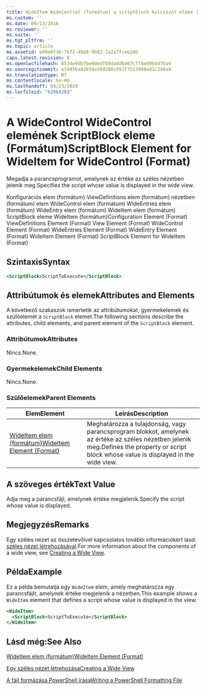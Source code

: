```yaml
---
title: WideItem WideControl (formátum) a scriptblock kulcsszót eleme |} A Microsoft Docs
ms.custom: ''
ms.date: 09/13/2016
ms.reviewer: ''
ms.suite: ''
ms.tgt_pltfrm: ''
ms.topic: article
ms.assetid: e00e8f36-76f2-49a0-9b02-3a2a7fceb2dd
caps.latest.revision: 8
ms.openlocfilehash: 6534e9dbfbe0dedf60dadd6467cff9ad9b447ba4
ms.sourcegitcommit: e7445ba8203da304286c591ff513900ad1c244a4
ms.translationtype: MT
ms.contentlocale: hu-HU
ms.lasthandoff: 04/23/2019
ms.locfileid: "62064203"
---
```

# <a name="scriptblock-element-for-wideitem-for-widecontrol-format"></a><span data-ttu-id="3da5e-102">A WideControl WideControl elemének ScriptBlock eleme (Formátum)</span><span class="sxs-lookup"><span data-stu-id="3da5e-102">ScriptBlock Element for WideItem for WideControl (Format)</span></span>

<span data-ttu-id="3da5e-103">Megadja a parancsprogramot, amelynek az értéke az széles nézetben jelenik meg.</span><span class="sxs-lookup"><span data-stu-id="3da5e-103">Specifies the script whose value is displayed in the wide view.</span></span>

<span data-ttu-id="3da5e-104">Konfigurációs elem (formátum) ViewDefinitions elem (formátum) nézetben (formátum) elem WideControl elem (formátum) WideEntries elem (formátum) WideEntry elem (formátum) WideItem elem (formátum) ScriptBlock eleme WideItem (formátum)</span><span class="sxs-lookup"><span data-stu-id="3da5e-104">Configuration Element (Format) ViewDefinitions Element (Format) View Element (Format) WideControl Element (Format) WideEntries Element (Format) WideEntry Element (Format) WideItem Element (Format) ScriptBlock Element for WideItem (Format)</span></span>

## <a name="syntax"></a><span data-ttu-id="3da5e-105">Szintaxis</span><span class="sxs-lookup"><span data-stu-id="3da5e-105">Syntax</span></span>

```xml
<ScriptBlock>ScriptToExecute</ScriptBlock>
```

## <a name="attributes-and-elements"></a><span data-ttu-id="3da5e-106">Attribútumok és elemek</span><span class="sxs-lookup"><span data-stu-id="3da5e-106">Attributes and Elements</span></span>

<span data-ttu-id="3da5e-107">A következő szakaszok ismertetik az attribútumokat, gyermekelemek és szülőelemét a `ScriptBlock` elemet.</span><span class="sxs-lookup"><span data-stu-id="3da5e-107">The following sections describe the attributes, child elements, and parent element of the `ScriptBlock` element.</span></span>

### <a name="attributes"></a><span data-ttu-id="3da5e-108">Attribútumok</span><span class="sxs-lookup"><span data-stu-id="3da5e-108">Attributes</span></span>

<span data-ttu-id="3da5e-109">Nincs.</span><span class="sxs-lookup"><span data-stu-id="3da5e-109">None.</span></span>

### <a name="child-elements"></a><span data-ttu-id="3da5e-110">Gyermekelemek</span><span class="sxs-lookup"><span data-stu-id="3da5e-110">Child Elements</span></span>

<span data-ttu-id="3da5e-111">Nincs.</span><span class="sxs-lookup"><span data-stu-id="3da5e-111">None.</span></span>

### <a name="parent-elements"></a><span data-ttu-id="3da5e-112">Szülőelemek</span><span class="sxs-lookup"><span data-stu-id="3da5e-112">Parent Elements</span></span>

|<span data-ttu-id="3da5e-113">Elem</span><span class="sxs-lookup"><span data-stu-id="3da5e-113">Element</span></span>|<span data-ttu-id="3da5e-114">Leírás</span><span class="sxs-lookup"><span data-stu-id="3da5e-114">Description</span></span>|
|-------------|-----------------|
|[<span data-ttu-id="3da5e-115">WideItem elem (formátum)</span><span class="sxs-lookup"><span data-stu-id="3da5e-115">WideItem Element (Format)</span></span>](./wideitem-element-for-widecontrol-format.md)|<span data-ttu-id="3da5e-116">Meghatározza a tulajdonság, vagy parancsprogram blokkot, amelynek az értéke az széles nézetben jelenik meg.</span><span class="sxs-lookup"><span data-stu-id="3da5e-116">Defines the property or script block whose value is displayed in the wide view.</span></span>|

## <a name="text-value"></a><span data-ttu-id="3da5e-117">A szöveges érték</span><span class="sxs-lookup"><span data-stu-id="3da5e-117">Text Value</span></span>

<span data-ttu-id="3da5e-118">Adja meg a parancsfájl, amelynek értéke megjelenik.</span><span class="sxs-lookup"><span data-stu-id="3da5e-118">Specify the script whose value is displayed.</span></span>

## <a name="remarks"></a><span data-ttu-id="3da5e-119">Megjegyzés</span><span class="sxs-lookup"><span data-stu-id="3da5e-119">Remarks</span></span>

<span data-ttu-id="3da5e-120">Egy széles nézet az összetevőivel kapcsolatos további információkért lásd: [széles nézet létrehozásával](./creating-a-wide-view.md).</span><span class="sxs-lookup"><span data-stu-id="3da5e-120">For more information about the components of a wide view, see [Creating a Wide View](./creating-a-wide-view.md).</span></span>

## <a name="example"></a><span data-ttu-id="3da5e-121">Példa</span><span class="sxs-lookup"><span data-stu-id="3da5e-121">Example</span></span>

<span data-ttu-id="3da5e-122">Ez a példa bemutatja egy `WideItem` elem, amely meghatározza egy parancsfájlt, amelynek értéke megjelenik a nézetben.</span><span class="sxs-lookup"><span data-stu-id="3da5e-122">This example shows a `WideItem` element that defines a script whose value is displayed in the view.</span></span>

```xml
<WideItem>
  <ScriptBlock>ScriptToExecute</ScriptBlock>
</WideItem>
```

## <a name="see-also"></a><span data-ttu-id="3da5e-123">Lásd még:</span><span class="sxs-lookup"><span data-stu-id="3da5e-123">See Also</span></span>

[<span data-ttu-id="3da5e-124">WideItem elem (formátum)</span><span class="sxs-lookup"><span data-stu-id="3da5e-124">WideItem Element (Format)</span></span>](./wideitem-element-for-widecontrol-format.md)

[<span data-ttu-id="3da5e-125">Egy széles nézet létrehozása</span><span class="sxs-lookup"><span data-stu-id="3da5e-125">Creating a Wide View</span></span>](./creating-a-wide-view.md)

[<span data-ttu-id="3da5e-126">A fájl formázása PowerShell írása</span><span class="sxs-lookup"><span data-stu-id="3da5e-126">Writing a PowerShell Formatting File</span></span>](./writing-a-powershell-formatting-file.md)

